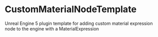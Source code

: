# CustomMaterialNodeTemplate
 Unreal Engine 5 plugin template for adding custom material expression node to the engine with a MaterialExpression
